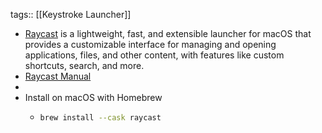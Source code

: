 tags:: [[Keystroke Launcher]]

- [Raycast](https://www.raycast.com/) is a lightweight, fast, and extensible launcher for macOS that provides a customizable interface for managing and opening applications, files, and other content, with features like custom shortcuts, search, and more.
- [Raycast Manual](https://manual.raycast.com/)
-
- Install on macOS with Homebrew
	- ```bash
	  brew install --cask raycast
	  ```